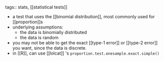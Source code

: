 tags:: stats, [[statistical tests]]

- a test that uses the [[binomial distribution]], most commonly used for [[proportion]]s
- underlying assumptions:
	- the data is binomially distributed
	- the data is random
- you may not be able to get the exact [[type-1 error]] or [[type-2 error]] you want, since the data is discrete.
- in [[R]], can use [[lolcat]] 's `proportion.test.onesample.exact.simple()`